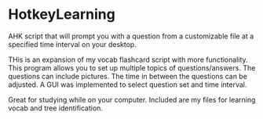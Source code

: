 # HotkeyLearning
AHK script that will prompt you with a question from a customizable file at a specified time interval on your desktop.

THis is an expansion of my vocab flashcard script with more functionality. This program allows you to set up multiple topics of questions/answers. The questions can include pictures. The time in between the questions can be adjusted. A GUI was implemented to select question set and time interval.

Great for studying while on your computer. Included are my files for learning vocab and tree identification.

